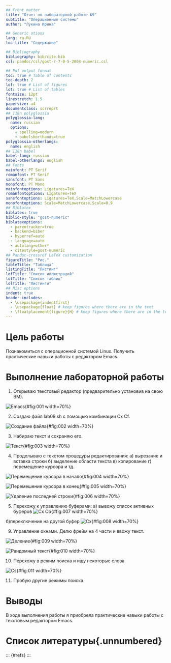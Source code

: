 ```yaml
---
## Front matter
title: "Отчет по лабораторной работе №9"
subtitle: "Операционные системы"
author: "Лукина Ирина"

## Generic otions
lang: ru-RU
toc-title: "Содержание"

## Bibliography
bibliography: bib/cite.bib
csl: pandoc/csl/gost-r-7-0-5-2008-numeric.csl

## Pdf output format
toc: true # Table of contents
toc-depth: 2
lof: true # List of figures
lot: true # List of tables
fontsize: 12pt
linestretch: 1.5
papersize: a4
documentclass: scrreprt
## I18n polyglossia
polyglossia-lang:
  name: russian
  options:
	- spelling=modern
	- babelshorthands=true
polyglossia-otherlangs:
  name: english
## I18n babel
babel-lang: russian
babel-otherlangs: english
## Fonts
mainfont: PT Serif
romanfont: PT Serif
sansfont: PT Sans
monofont: PT Mono
mainfontoptions: Ligatures=TeX
romanfontoptions: Ligatures=TeX
sansfontoptions: Ligatures=TeX,Scale=MatchLowercase
monofontoptions: Scale=MatchLowercase,Scale=0.9
## Biblatex
biblatex: true
biblio-style: "gost-numeric"
biblatexoptions:
  - parentracker=true
  - backend=biber
  - hyperref=auto
  - language=auto
  - autolang=other*
  - citestyle=gost-numeric
## Pandoc-crossref LaTeX customization
figureTitle: "Рис."
tableTitle: "Таблица"
listingTitle: "Листинг"
lofTitle: "Список иллюстраций"
lotTitle: "Список таблиц"
lolTitle: "Листинги"
## Misc options
indent: true
header-includes:
  - \usepackage{indentfirst}
  - \usepackage{float} # keep figures where there are in the text
  - \floatplacement{figure}{H} # keep figures where there are in the text
---
```


# Цель работы

Познакомиться с операционной системой Linux. Получить практические навыки работы с редактором Emacs.

# Выполнение лабораторной работы

1. Открываю текстовый редактор (предварительно установив на свою ВМ).

![Emacs](image/1.jpeg){#fig:001 width=70%}

2. Создаю файл lab09.sh с помощью комбинации  Cx Cf.

![Создание файла](image/2.jpeg){#fig:002 width=70%}

3. Набираю текст и сохраняю его.

![Текст](image/3.jpeg){#fig:003 width=70%}

4. Проделываю с текстом процедуры редактирования: 
 а) вырезание и вставка строки
 б) выделение области текста
 в) копирование
 г) перемещение курсора и тд.
 
 ![Перемещение курсора в начало](image/5.jpeg){#fig:004 width=70%}
 
 ![Перемешение курсора в конец](image/6.jpeg){#fig:005 width=70%}
 
 ![Удаление последней строки](image/4.jpeg){#fig:006 width=70%}
 
 5. Перехожу к управлению буферами:
 а) вывожу список активных буферов
 ![Сх Сb](image/7.jpeg){#fig:007 width=70%}
 
 б)переключение на другой буфер
 ![Сх](image/8.jpeg){#fig:008 width=70%}
 
 9. Управление окнами. Делю фрейм на 4 части и ввожу текст.
 
 ![Деление](image/9.jpeg){#fig:009 width=70%}
 
 ![Рандомный текст](image/10.jpeg){#fig:010 width=70%}
 
 10. Перехожу в режим поиска и ищу некоторые слова
 
 ![Cs](image/11.jpeg){#fig:011 width=70%}
 
 11. Пробую другие режимы поиска.
 
 
# Выводы

В ходе выполнения работы я приобрела практические навыки работы с текстовым редактором Emacs.

# Список литературы{.unnumbered}

::: {#refs}
:::
